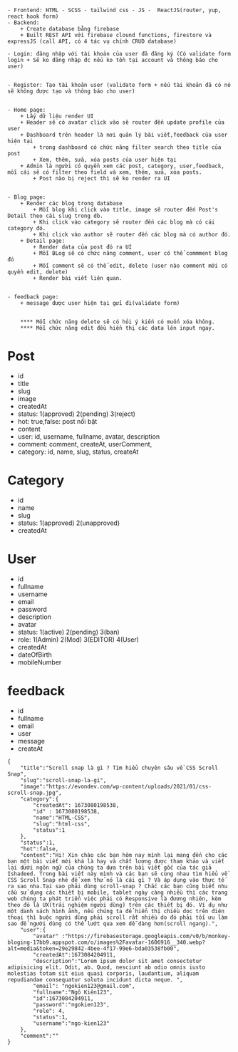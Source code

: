 <!-- Các công nghệ sử dụng -->

    - Frontend: HTML - SCSS - tailwind css - JS -  ReactJS(router, yup, react hook form)
    - Backend:
        + Create database bằng firebase
        + Built REST API với firebase clound functions, firestore và expressJS (call API, có 4 tác vụ chính CRUD database)

<!-- Chức năng -->

    - Login: đăng nhập với tài khoản của user đã đăng ký (Có validate form login + Sẽ ko đăng nhập đc nếu ko tồn tại account và thông báo cho user)


    - Register: Tạo tài khoản user (validate form + nếu tài khoản đã có nó sẽ không được tạo và thông báo cho user)


    - Home page:
        + Lấy dữ liệu render UI
        + Header sẽ có avatar click vào sẽ router đến update profile của user
        + Dashboard trên header là nơi quản lý bài viết,feedback của user hiện tại
            + trong dashboard có chức năng filter search theo title của post
            + Xem, thêm, sửa, xóa posts của user hiện tại
        + Admin là người có quyền xem các post, category, user,feedback, mỗi cái sẽ có filter theo field và xem, thêm, sửa, xóa posts.
            + Post nào bị reject thì sẽ ko render ra UI


    - Blog page:
        + Render các blog trong database
            + Mỗi blog khi click vào title, image sẽ router đến Post's Detail theo cái slug trong db.
            + Khi click vào category sẽ router đến các blog mà có cái category đó.
            + Khi click vào author sẽ router đến các blog mà có author đó.
        + Detail page:
            + Render data của post đó ra UI
            + Mỗi BLog sẽ có chức năng comment, user có thể commment blog đó
            + Mỗi comment sẽ có thể edit, delete (user nào comment mới có quyền edit, delete)
            + Render bài viết liên quan.


    - feedback page:
        + message được user hiện tại gửi đi(validate form)


        **** Mỗi chức năng delete sẽ có hỏi ý kiến có muốn xóa không.
        **** Mỗi chức năng edit đều hiển thị các data lên input ngay.

<!-- database -->

# Post

-   id
-   title
-   slug
-   image
-   createdAt
-   status: 1(approved) 2(pending) 3(reject)
-   hot: true,false: post nổi bật
-   content
-   user: id, username, fullname, avatar, description
-   comment: comment, createAt, userComment,
-   category: id, name, slug, status, createAt

# Category

-   id
-   name
-   slug
-   status: 1(approved) 2(unapproved)
-   createdAt

# User

-   id
-   fullname
-   username
-   email
-   password
-   description
-   avatar
-   status: 1(active) 2(pending) 3(ban)
-   role: 1(Admin) 2(Mod) 3(EDITOR) 4(User)
-   createdAt
-   dateOfBirth
-   mobileNumber

# feedback

-   id
-   fullname
-   email
-   user
-   message
-   createAt

<!--  check add posts trong postman -->

    {
        "title":"Scroll snap là gì ? Tìm hiểu chuyên sâu về CSS Scroll Snap",
        "slug":"scroll-snap-la-gi",
        "image":"https://evondev.com/wp-content/uploads/2021/01/css-scroll-snap.jpg",
        "category":{
            "createdAt": 1673080198538,
            "id" : 1673080198538,
            "name":"HTML-CSS",
            "slug":"html-css",
            "status":1
        },
        "status":1,
        "hot":false,
        "content":"Hi! Xin chào các bạn hôm nay mình lại mang đến cho các bạn một bài viết mới khá là hay và chất lượng được tham khảo và viết lại dưới ngôn ngữ của chúng ta dựa trên bài viết gốc của tác giả Ishadeed. Trong bài viết này mình và các bạn sẽ cùng nhau tìm hiểu về CSS Scroll Snap nhé để xem thử nó là cái gì ? Và áp dụng vào thực tế ra sao nha.Tại sao phải dùng scroll-snap ? Chắc các bạn cũng biết nhu cầu sử dụng các thiết bị mobile, tablet ngày càng nhiều thì các trang web chúng ta phát triển việc phải có Responsive là đương nhiên, kèm theo đó là UX(trải nghiệm người dùng) trên các thiết bị đó. Ví dụ như một danh sách hình ảnh, nếu chúng ta để hiển thị chiều dọc trên điện thoại thì buộc người dùng phải scroll rất nhiều do đó phải tối ưu làm sao để người dùng có thể lướt qua xem dễ dàng hơn(scroll ngang).",
        "user":{
            "avatar" :"https://firebasestorage.googleapis.com/v0/b/monkey-bloging-17bb9.appspot.com/o/images%2Favatar-1606916__340.webp?alt=media&token=29e29842-4bee-4f17-99e6-bda03538fb00",
            "createdAt":1673084204911,
            "description":"Lorem ipsum dolor sit amet consectetur adipisicing elit. Odit, ab. Quod, nesciunt ab odio omnis iusto molestias totam sit eius quasi corporis, laudantium, aliquam repudiandae consequatur soluta incidunt dicta neque. ",
            "email": "ngokien123@gmail.com",
            "fullname":"Ngô Kiên123",
            "id":1673084204911,
            "password":"ngokien123",
            "role": 4,
            "status":1,
            "username":"ngo-kien123"
        },
        "comment":""
    }
